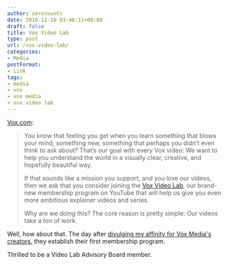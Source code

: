 ```yaml
---
author: zerocounts
date: 2018-12-18 03:48:11+00:00
draft: false
title: Vox Video Lab
type: post
url: /vox-video-lab/
categories:
- Media
postFormat:
- Link
tags:
- media
- vox
- vox media
- vox video lab
---
```


[Vox.com](https://www.vox.com/videos/2018/12/17/18144496/vox-video-lab-membership):



<blockquote>You know that feeling you get when you learn something that blows your mind, something new, something that perhaps you didn’t even think to ask about? That’s our goal with every Vox video: We want to help you understand the world in a visually clear, creative, and hopefully beautiful way.

If that sounds like a mission you support, and you love our videos, then we ask that you consider joining the [Vox Video Lab](http://vox.com/join?_ga=2.108740226.183567848.1545104322-1536174881.1509387189), our brand-new membership program on YouTube that will help us give you even more ambitious explainer videos and series.

Why are we doing this? The core reason is pretty simple: Our videos take a _ton_ of work.

</blockquote>



Well, how about that. The day after [divulging my affinity for Vox Media's creators](https://www.zerocounts.net/media/whats-in-a-creator/), they establish their first membership program.

Thrilled to be a Video Lab Advisory Board member.
